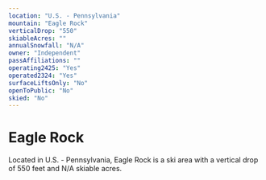 ```yaml
---
location: "U.S. - Pennsylvania"
mountain: "Eagle Rock"
verticalDrop: "550"
skiableAcres: ""
annualSnowfall: "N/A"
owner: "Independent"
passAffiliations: ""
operating2425: "Yes"
operated2324: "Yes"
surfaceLiftsOnly: "No"
openToPublic: "No"
skied: "No"
---
```


# Eagle Rock

Located in U.S. - Pennsylvania, Eagle Rock is a ski area with a vertical drop of 550 feet and N/A skiable acres.
